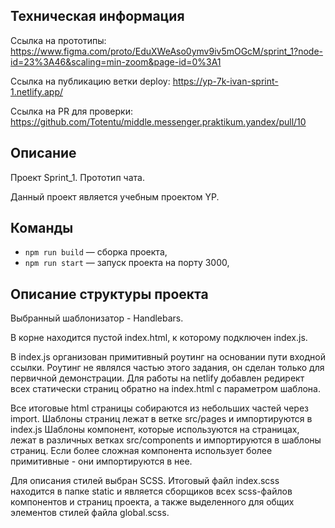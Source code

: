 ## Техническая информация

Ссылка на прототипы: 
https://www.figma.com/proto/EduXWeAso0ymv9iv5mOGcM/sprint_1?node-id=23%3A46&scaling=min-zoom&page-id=0%3A1

Ссылка на публикацию ветки deploy:
https://yp-7k-ivan-sprint-1.netlify.app/

Ссылка на PR для проверки:
https://github.com/Totentu/middle.messenger.praktikum.yandex/pull/10

## Описание  

Проект Sprint_1. Прототип чата.

Данный проект является учебным проектом YP.

## Команды

- `npm run build` — сборка проекта,
- `npm run start` — запуск проекта на порту 3000,

## Описание структуры проекта

Выбранный шаблонизатор - Handlebars.

В корне находится пустой index.html, к которому подключен index.js.

В index.js организован примитивный роутинг на основании пути входной ссылки. 
Роутинг не являлся частью этого задания, он сделан только для первичной демонстрации.
Для работы на netlify добавлен редирект всех статически страниц обратно на index.html c 
параметром шаблона.

Все итоговые html страницы собираются из небольших частей через import.
Шаблоны страниц лежат в ветке src/pages и импортируются в index.js
Шаблоны компонент, которые используются на страницах, лежат в различных ветках src/components и 
импортируются в шаблоны страниц. Если более сложная компонента использует более примитивные - они импортируются в нее.

Для описания стилей выбран SCSS. Итоговый файл index.scss находится в папке static и является сборщиков всех scss-файлов
компонентов и страниц проекта, а также выделенного для общих элементов стилей файла global.scss.
